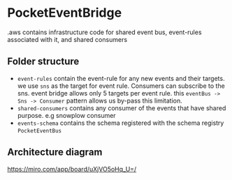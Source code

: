 # PocketEventBridge

.aws contains infrastructure code for shared event bus, event-rules associated with it,
and shared consumers

## Folder structure

- `event-rules` contain the event-rule for any new events and their targets.
  we use `sns` as the target for event rule. Consumers can subscribe to the sns. event bridge
  allows only 5 targets per event rule. this `eventBus -> Sns -> Consumer` pattern allows us by-pass this limitation.
- `shared-consumers` contains any consumer of the events that have shared purpose.
  e.g snowplow consumer
- `events-schema` contains the schema registered with the schema registry `PocketEventBus`

## Architecture diagram

<https://miro.com/app/board/uXjVO5oHq_U=/>
